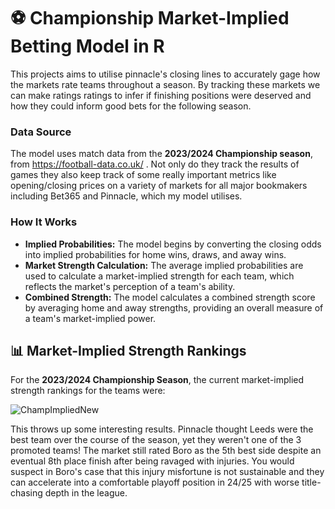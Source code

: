 # ⚽ Championship Market-Implied Betting Model in R

This projects aims to utilise pinnacle's closing lines to accurately gage how the markets rate teams throughout a season. By tracking these markets we can make ratings ratings to infer if finishing positions were deserved and how they could inform good bets for the following season. 


### Data Source

The model uses match data from the **2023/2024 Championship season**, from https://football-data.co.uk/ . Not only do they track the results of games they also keep track of some really important metrics like opening/closing prices on a variety of markets for all major bookmakers including Bet365 and Pinnacle, which my model utilises.

### How It Works

- **Implied Probabilities:** The model begins by converting the closing odds into implied probabilities for home wins, draws, and away wins.
- **Market Strength Calculation:** The average implied probabilities are used to calculate a market-implied strength for each team, which reflects the market's perception of a team's ability.
- **Combined Strength:** The model calculates a combined strength score by averaging home and away strengths, providing an overall measure of a team's market-implied power.

## 📊 Market-Implied Strength Rankings

For the **2023/2024 Championship Season**, the current market-implied strength rankings for the teams were:

![ChampImpliedNew](https://github.com/user-attachments/assets/cba3e6bf-0023-4044-855d-b8e1935151e3)


This throws up some interesting results. Pinnacle thought Leeds were the best team over the course of the season, yet they weren't one of the 3 promoted teams! The market still rated Boro as the 5th best side despite an eventual 8th place finish after being ravaged with injuries. You would suspect in Boro's case that this injury misfortune is not sustainable and they can accelerate into a comfortable playoff position in 24/25 with worse title-chasing depth in the league. 



